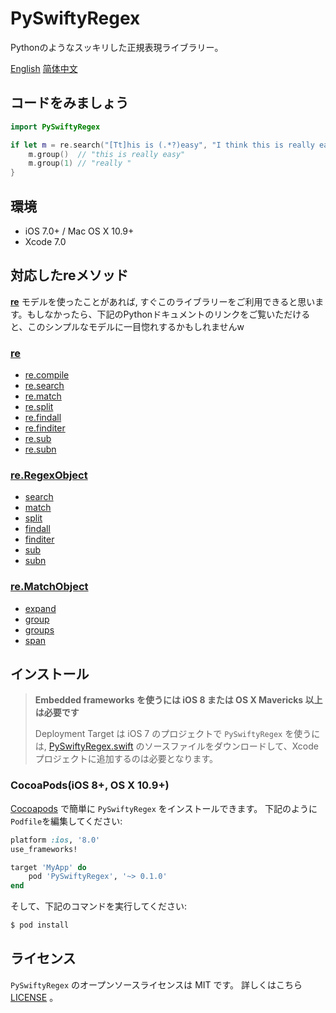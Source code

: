 # PySwiftyRegex
Pythonのようなスッキリした正規表現ライブラリー。

[English](https://github.com/cezheng/PySwiftyRegex/blob/master/README.md)
[简体中文](https://github.com/cezheng/PySwiftyRegex/blob/master/README-zh.md)

## コードをみましょう

```swift
import PySwiftyRegex

if let m = re.search("[Tt]his is (.*?)easy", "I think this is really easy!!!") {
	m.group()  // "this is really easy"
	m.group(1) // "really "
}
```

## 環境

- iOS 7.0+ / Mac OS X 10.9+
- Xcode 7.0

## 対応したreメソッド
[**re**](https://docs.python.org/2/library/re.html) モデルを使ったことがあれば, すぐこのライブラリーをご利用できると思います。もしなかったら、下記のPythonドキュメントのリンクをご覧いただけると、このシンプルなモデルに一目惚れするかもしれませんw
### [re](https://docs.python.org/2/library/re.html#module-contents)
* [re.compile](https://docs.python.org/2/library/re.html#re.compile)
* [re.search](https://docs.python.org/2/library/re.html#re.search)
* [re.match](https://docs.python.org/2/library/re.html#re.match)
* [re.split](https://docs.python.org/2/library/re.html#re.split)
* [re.findall](https://docs.python.org/2/library/re.html#re.findall)
* [re.finditer](https://docs.python.org/2/library/re.html#re.finditer)
* [re.sub](https://docs.python.org/2/library/re.html#re.sub)
* [re.subn](https://docs.python.org/2/library/re.html#re.subn)

### [re.RegexObject](https://docs.python.org/2/library/re.html#regular-expression-objects)
* [search](https://docs.python.org/2/library/re.html#re.RegexObject.search)
* [match](https://docs.python.org/2/library/re.html#re.RegexObject.match)
* [split](https://docs.python.org/2/library/re.html#re.RegexObject.split)
* [findall](https://docs.python.org/2/library/re.html#re.RegexObject.findall)
* [finditer](https://docs.python.org/2/library/re.html#re.RegexObject.finditer)
* [sub](https://docs.python.org/2/library/re.html#re.RegexObject.sub)
* [subn](https://docs.python.org/2/library/re.html#re.RegexObject.subn)

### [re.MatchObject](https://docs.python.org/2/library/re.html#match-objects)
* [expand](https://docs.python.org/2/library/re.html#re.MatchObject.expand)
* [group](https://docs.python.org/2/library/re.html#re.MatchObject.group)
* [groups](https://docs.python.org/2/library/re.html#re.MatchObject.groups)
* [span](https://docs.python.org/2/library/re.html#re.MatchObject.span)

## インストール
> **Embedded frameworks を使うには iOS 8 または OS X Mavericks 以上は必要です**
>
> Deployment Target は iOS 7 のプロジェクトで `PySwiftyRegex` を使うには, [PySwiftyRegex.swift](https://github.com/cezheng/PySwiftyRegex/blob/master/PySwiftyRegex/PySwiftyRegex.swift) のソースファイルをダウンロードして、Xcodeプロジェクトに追加するのは必要となります。

### CocoaPods(iOS 8+, OS X 10.9+)
[Cocoapods](http://cocoapods.org/) で簡単に `PySwiftyRegex` をインストールできます。 下記のように`Podfile`を編集してください:

```ruby
platform :ios, '8.0'
use_frameworks!

target 'MyApp' do
	pod 'PySwiftyRegex', '~> 0.1.0'
end
```

そして、下記のコマンドを実行してください:

```bash
$ pod install
```

## ライセンス

`PySwiftyRegex` のオープンソースライセンスは MIT です。 詳しくはこちら [LICENSE](https://github.com/cezheng/PySwiftyRegex/blob/master/LICENSE) 。
